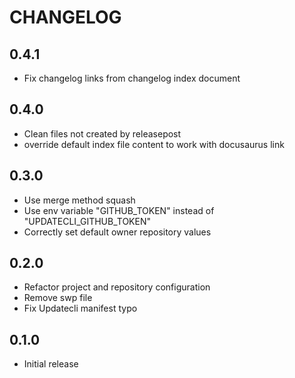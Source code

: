 # CHANGELOG

## 0.4.1

* Fix changelog links from changelog index document

## 0.4.0

* Clean files not created by releasepost
* override default index file content to work with docusaurus link

## 0.3.0

* Use merge method squash
* Use env variable "GITHUB_TOKEN" instead of "UPDATECLI_GITHUB_TOKEN"
* Correctly set default owner repository values

## 0.2.0

* Refactor project and repository configuration
* Remove swp file
* Fix Updatecli manifest typo

## 0.1.0

* Initial release
